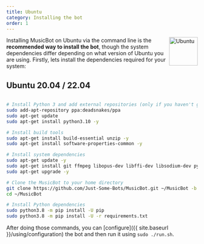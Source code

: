 ```yaml
---
title: Ubuntu
category: Installing the bot
order: 1
---
```


<img class="doc-img" src="{{ site.baseurl }}/images/ubuntu.png" alt="Ubuntu" style="width: 75px; float: right;"/>

Installing MusicBot on Ubuntu via the command line is the **recommended way to install the bot**, though the system dependencies differ depending on what version of Ubuntu you are using. Firstly, lets install the dependencies required for your system:

## Ubuntu 20.04 / 22.04

~~~ bash

# Install Python 3 and add external repositories (only if you haven't got any python versions installed)
sudo add-apt-repository ppa:deadsnakes/ppa
sudo apt-get update
sudo apt-get install python3.10 -y

# Install build tools
sudo apt-get install build-essential unzip -y
sudo apt-get install software-properties-common -y

# Install system dependencies
sudo apt-get update -y
sudo apt-get install git ffmpeg libopus-dev libffi-dev libsodium-dev python3-pip 
sudo apt-get upgrade -y

# Clone the MusicBot to your home directory
git clone https://github.com/Just-Some-Bots/MusicBot.git ~/MusicBot -b master
cd ~/MusicBot

# Install Python dependencies
sudo python3.8 -m pip install -U pip
sudo python3.8 -m pip install -U -r requirements.txt
~~~


After doing those commands, you can [configure]({{ site.baseurl }}/using/configuration) the bot and then run it using `sudo ./run.sh`.


